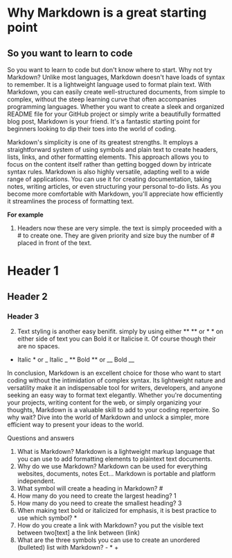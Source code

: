 # Why Markdown is a great starting point

## So you want to learn to code

So you want to learn to code but don't know where to start. Why not try Markdown? Unlike most languages, Markdown doesn't have loads of syntax to remember. It is a lightweight language used to format plain text. With Markdown, you can easily create well-structured documents, from simple to complex, without the steep learning curve that often accompanies programming languages. Whether you want to create a sleek and organized README file for your GitHub project or simply write a beautifully formatted blog post, Markdown is your friend. It's a fantastic starting point for beginners looking to dip their toes into the world of coding.

Markdown's simplicity is one of its greatest strengths. It employs a straightforward system of using symbols and plain text to create headers, lists, links, and other formatting elements. This approach allows you to focus on the content itself rather than getting bogged down by intricate syntax rules. Markdown is also highly versatile, adapting well to a wide range of applications. You can use it for creating documentation, taking notes, writing articles, or even structuring your personal to-do lists. As you become more comfortable with Markdown, you'll appreciate how efficiently it streamlines the process of formatting text.

**For example**

1. Headers now these are very simple. the text is simply proceeded with a # to create one. They are given priority and size buy the number of # placed in front of the text.
# Header 1
## Header 2
### Header 3

2. Text styling is another easy benifit. simply by using either ** ** or * * on either side of text you can Bold it or Italicise it. Of course though their are no spaces.

 * Italic * or _ Italic _
** Bold ** or __ Bold __


In conclusion, Markdown is an excellent choice for those who want to start coding without the intimidation of complex syntax. Its lightweight nature and versatility make it an indispensable tool for writers, developers, and anyone seeking an easy way to format text elegantly. Whether you're documenting your projects, writing content for the web, or simply organizing your thoughts, Markdown is a valuable skill to add to your coding repertoire. So why wait? Dive into the world of Markdown and unlock a simpler, more efficient way to present your ideas to the world.



Questions and answers

1.	What is Markdown? Markdown is a lightweight markup language that you can use to add formatting elements to plaintext text documents. 
2.	Why do we use Markdown? Markdown can be used for everything websites, documents, notes Ect… Markdown is portable and platform independent. 
3.	What symbol will create a heading in Markdown? #
1.	How many do you need to create the largest heading? 1
2.	How many do you need to create the smallest heading? 3
4.	When making text bold or italicized for emphasis, it is best practice to use which symbol? *
5.	How do you create a link with Markdown? you put the visible text between two[text] a the link between (link)
6.	What are the three symbols you can use to create an unordered (bulleted) list with Markdown? - * +

